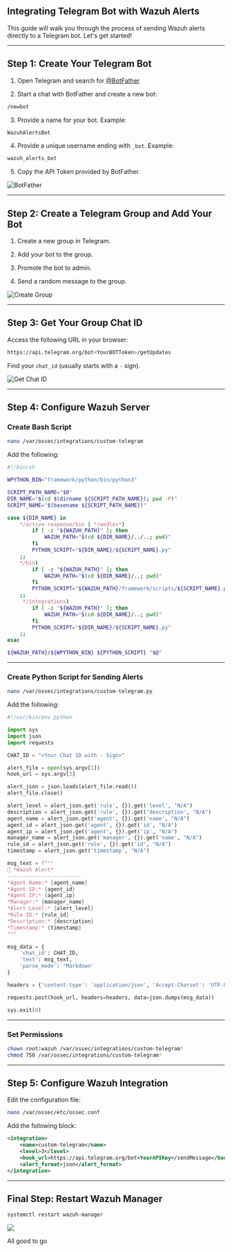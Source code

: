 ## Integrating Telegram Bot with Wazuh Alerts

This guide will walk you through the process of sending Wazuh alerts directly to a Telegram bot. Let's get started!

---

## Step 1: Create Your Telegram Bot

1. Open Telegram and search for [@BotFather](https://telegram.me/BotFather)

2. Start a chat with BotFather and create a new bot:

```bash
/newbot
```

3. Provide a name for your bot. Example:
```bash
WazuhAlertsBot
```

4. Provide a unique username ending with `_bot`. Example:
```bash
wazuh_alerts_bot
```

5. Copy the API Token provided by BotFather.

![BotFather](https://github.com/user-attachments/assets/bd4e425d-bdde-49b2-878e-67c9b1d909bd)

---

## Step 2: Create a Telegram Group and Add Your Bot

1. Create a new group in Telegram.

2. Add your bot to the group.

3. Promote the bot to admin.

4. Send a random message to the group.

![Create Group](https://github.com/user-attachments/assets/0bd3dc32-5f03-4ead-91fa-1a6ebc926ac4)

---

## Step 3: Get Your Group Chat ID

Access the following URL in your browser:

```bash
https://api.telegram.org/bot<YourBOTToken>/getUpdates
```

Find your `chat_id` (usually starts with a `-` sign).

![Get Chat ID](https://github.com/user-attachments/assets/1d087a90-6372-44ff-9c49-afc6783a2669)

---

## Step 4: Configure Wazuh Server

### Create Bash Script

```bash
nano /var/ossec/integrations/custom-telegram
```

Add the following:

```bash
#!/bin/sh

WPYTHON_BIN="framework/python/bin/python3"

SCRIPT_PATH_NAME="$0"
DIR_NAME="$(cd $(dirname ${SCRIPT_PATH_NAME}); pwd -P)"
SCRIPT_NAME="$(basename ${SCRIPT_PATH_NAME})"

case ${DIR_NAME} in
    */active-response/bin | */wodles*)
        if [ -z "${WAZUH_PATH}" ]; then
            WAZUH_PATH="$(cd ${DIR_NAME}/../..; pwd)"
        fi
        PYTHON_SCRIPT="${DIR_NAME}/${SCRIPT_NAME}.py"
    ;;
    */bin)
        if [ -z "${WAZUH_PATH}" ]; then
            WAZUH_PATH="$(cd ${DIR_NAME}/..; pwd)"
        fi
        PYTHON_SCRIPT="${WAZUH_PATH}/framework/scripts/${SCRIPT_NAME}.py"
    ;;
     */integrations)
        if [ -z "${WAZUH_PATH}" ]; then
            WAZUH_PATH="$(cd ${DIR_NAME}/..; pwd)"
        fi
        PYTHON_SCRIPT="${DIR_NAME}/${SCRIPT_NAME}.py"
    ;;
esac

${WAZUH_PATH}/${WPYTHON_BIN} ${PYTHON_SCRIPT} "$@"
```

---

### Create Python Script for Sending Alerts

```bash
nano /var/ossec/integrations/custom-telegram.py
```

Add the following:

```python
#!/usr/bin/env python

import sys
import json
import requests

CHAT_ID = "<Your Chat ID with - Sign>"

alert_file = open(sys.argv[1])
hook_url = sys.argv[3]

alert_json = json.loads(alert_file.read())
alert_file.close()

alert_level = alert_json.get('rule', {}).get('level', "N/A")
description = alert_json.get('rule', {}).get('description', "N/A")
agent_name = alert_json.get('agent', {}).get('name', "N/A")
agent_id = alert_json.get('agent', {}).get('id', "N/A")
agent_ip = alert_json.get('agent', {}).get('ip', "N/A")
manager_name = alert_json.get('manager', {}).get('name', "N/A")
rule_id = alert_json.get('rule', {}).get('id', "N/A")
timestamp = alert_json.get('timestamp', "N/A")

msg_text = f"""
🔔 *Wazuh Alert*
------------------------
*Agent Name:* {agent_name}
*Agent ID:* {agent_id}
*Agent IP:* {agent_ip}
*Manager:* {manager_name}
*Alert Level:* {alert_level}
*Rule ID:* {rule_id}
*Description:* {description}
*Timestamp:* {timestamp}
"""

msg_data = {
    'chat_id': CHAT_ID,
    'text': msg_text,
    'parse_mode': 'Markdown'
}

headers = {'content-type': 'application/json', 'Accept-Charset': 'UTF-8'}

requests.post(hook_url, headers=headers, data=json.dumps(msg_data))

sys.exit(0)
```

---

### Set Permissions

```bash
chown root:wazuh /var/ossec/integrations/custom-telegram*
chmod 750 /var/ossec/integrations/custom-telegram*
```

---

## Step 5: Configure Wazuh Integration

Edit the configuration file:

```bash
nano /var/ossec/etc/ossec.conf
```

Add the following block:

```xml
<integration>
    <name>custom-telegram</name>
    <level>3</level>
    <hook_url>https://api.telegram.org/bot<YourAPIKey>/sendMessage</hook_url>
    <alert_format>json</alert_format>
</integration>
```

---

## Final Step: Restart Wazuh Manager

```bash
systemctl restart wazuh-manager
```

<img src="https://github.com/user-attachments/assets/178776b7-e1f1-47f1-a651-7c030719ced8"></img>

All good to go
